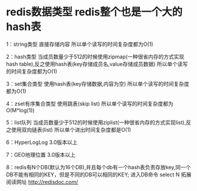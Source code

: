 # redis数据类型  redis整个也是一个大的hash表
1：string类型 直接存储内容 所以单个读写的时间复杂度都为O(1)

2：hash类型   当成员数量少于512的时候使用zipmap(一种很省内存的方式实现hash table),反之使用hash表(key存储成员名,value存储成员数据) 所以单个读写的时间复杂度都为O(1)

3：set集合类型    使用hash表(key存储数据,内容为空) 所以单个读写的时间复杂度都为O(1)

4：zset有序集合类型 使用跳表(skip list)  所以单个读写的时间复杂度都为O(M*log(1))

5：list队列 当成员数量少于512的时候使用ziplist(一种很省内存的方式实现list),反之使用双向链表(list) 所以单个进出时间复杂度都是O(1)

6：HyperLogLog  3.0版本以上

7：GEO地理位置 3.0版本以上

8：redis有N个DB(默认为16个DB),并且每个db有一个hash表负责存放key,同一个DB不能有相同的KEY，但是不同的DB可以相同的KEY; 进入DB命令 select N
拓展阅读网址 http://redisdoc.com/
